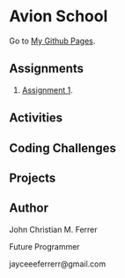 # Avion School
Go to [My Github Pages](https://buuloooy0318.github.io/batch6-activities/).


## Assignments
1. [Assignment 1](https://buuloooy0318.github.io/blob/main/Assignment-1/index.html).


## Activities


## Coding Challenges


## Projects



## Author
<p>John Christian M. Ferrer</p>
<p>Future Programmer</p>
<p>jayceeeferrerr@gmail.com</p>
